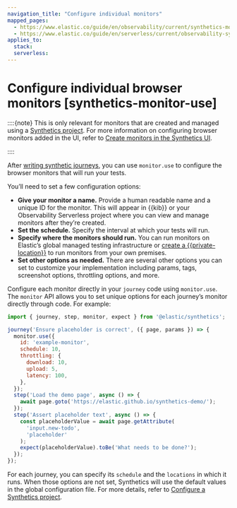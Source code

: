 ```yaml
---
navigation_title: "Configure individual monitors"
mapped_pages:
  - https://www.elastic.co/guide/en/observability/current/synthetics-monitor-use.html
  - https://www.elastic.co/guide/en/serverless/current/observability-synthetics-monitor-use.html
applies_to:
  stack:
  serverless:
---
```


# Configure individual browser monitors [synthetics-monitor-use]

::::{note}
This is only relevant for monitors that are created and managed using a [Synthetics project](../../../solutions/observability/apps/get-started.md#observability-synthetics-get-started-synthetics-project). For more information on configuring browser monitors added in the UI, refer to [Create monitors in the Synthetics UI](../../../solutions/observability/apps/create-monitors-in-synthetics-app.md).

::::

After [writing synthetic journeys](../../../solutions/observability/apps/write-synthetic-test.md), you can use `monitor.use` to configure the browser monitors that will run your tests.

You’ll need to set a few configuration options:

* **Give your monitor a name.** Provide a human readable name and a unique ID for the monitor. This will appear in {{kib}} or your Observability Serverless project where you can view and manage monitors after they’re created.
* **Set the schedule.** Specify the interval at which your tests will run.
* **Specify where the monitors should run.** You can run monitors on Elastic’s global managed testing infrastructure or [create a {{private-location}}](../../../solutions/observability/apps/monitor-resources-on-private-networks.md) to run monitors from your own premises.
* **Set other options as needed.** There are several other options you can set to customize your implementation including params, tags, screenshot options, throttling options, and more.

Configure each monitor directly in your `journey` code using `monitor.use`. The `monitor` API allows you to set unique options for each journey’s monitor directly through code. For example:

```js
import { journey, step, monitor, expect } from '@elastic/synthetics';

journey('Ensure placeholder is correct', ({ page, params }) => {
  monitor.use({
    id: 'example-monitor',
    schedule: 10,
    throttling: {
      download: 10,
      upload: 5,
      latency: 100,
    },
  });
  step('Load the demo page', async () => {
    await page.goto('https://elastic.github.io/synthetics-demo/');
  });
  step('Assert placeholder text', async () => {
    const placeholderValue = await page.getAttribute(
      'input.new-todo',
      'placeholder'
    );
    expect(placeholderValue).toBe('What needs to be done?');
  });
});
```

For each journey, you can specify its `schedule` and the `locations` in which it runs. When those options are not set, Synthetics will use the default values in the global configuration file. For more details, refer to [Configure a Synthetics project](../../../solutions/observability/apps/configure-synthetics-projects.md).
